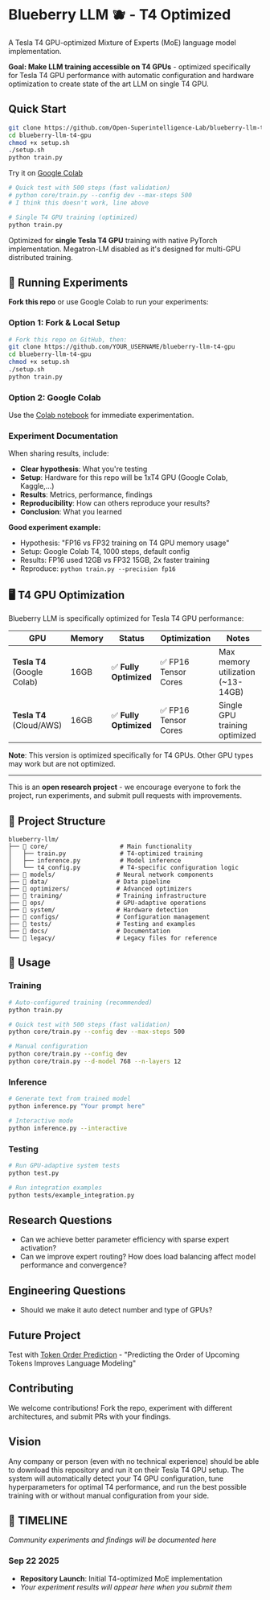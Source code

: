 # Blueberry LLM 🫐 - T4 Optimized

A Tesla T4 GPU-optimized Mixture of Experts (MoE) language model implementation.

**Goal: Make LLM training accessible on T4 GPUs** - optimized specifically for Tesla T4 GPU performance with automatic configuration and hardware optimization to create state of the art LLM on single T4 GPU.

## Quick Start

```bash
git clone https://github.com/Open-Superintelligence-Lab/blueberry-llm-t4-gpu
cd blueberry-llm-t4-gpu
chmod +x setup.sh
./setup.sh
python train.py
```

Try it on [Google Colab](https://colab.research.google.com/drive/1UE82keuNStPPaeCF50zSgXVHWiywo_pm?usp=sharing)

```bash
# Quick test with 500 steps (fast validation)
# python core/train.py --config dev --max-steps 500
# I think this doesn't work, line above

# Single T4 GPU training (optimized)
python train.py
```

Optimized for **single Tesla T4 GPU** training with native PyTorch implementation. Megatron-LM disabled as it's designed for multi-GPU distributed training.

## 🧪 Running Experiments

**Fork this repo** or use Google Colab to run your experiments:

### Option 1: Fork & Local Setup
```bash
# Fork this repo on GitHub, then:
git clone https://github.com/YOUR_USERNAME/blueberry-llm-t4-gpu
cd blueberry-llm-t4-gpu
chmod +x setup.sh
./setup.sh
python train.py
```

### Option 2: Google Colab
Use the [Colab notebook](https://colab.research.google.com/drive/1UE82keuNStPPaeCF50zSgXVHWiywo_pm?usp=sharing) for immediate experimentation.

### Experiment Documentation
When sharing results, include:
- **Clear hypothesis**: What you're testing
- **Setup**: Hardware for this repo will be 1xT4 GPU (Google Colab, Kaggle,...)
- **Results**: Metrics, performance, findings
- **Reproducibility**: How can others reproduce your results?
- **Conclusion**: What you learned

**Good experiment example:**
- Hypothesis: "FP16 vs FP32 training on T4 GPU memory usage"
- Setup: Google Colab T4, 1000 steps, default config
- Results: FP16 used 12GB vs FP32 15GB, 2x faster training
- Reproduce: `python train.py --precision fp16`

## 🖥️ T4 GPU Optimization

Blueberry LLM is specifically optimized for Tesla T4 GPU performance:

| GPU | Memory | Status | Optimization | Notes |
|-----|--------|--------|-------------|-------|
| **Tesla T4** (Google Colab) | 16GB | ✅ **Fully Optimized** | ✅ FP16 Tensor Cores | Max memory utilization (~13-14GB) |
| **Tesla T4** (Cloud/AWS) | 16GB | ✅ **Fully Optimized** | ✅ FP16 Tensor Cores | Single GPU training optimized |

**Note**: This version is optimized specifically for T4 GPUs. Other GPU types may work but are not optimized.

---

This is an **open research project** - we encourage everyone to fork the project, run experiments, and submit pull requests with improvements.

## 📁 Project Structure

```
blueberry-llm/
├── 📁 core/                    # Main functionality
│   ├── train.py               # T4-optimized training
│   ├── inference.py           # Model inference
│   └── t4_config.py           # T4-specific configuration logic
├── 📁 models/                 # Neural network components
├── 📁 data/                   # Data pipeline
├── 📁 optimizers/             # Advanced optimizers
├── 📁 training/               # Training infrastructure
├── 📁 ops/                    # GPU-adaptive operations
├── 📁 system/                 # Hardware detection
├── 📁 configs/                # Configuration management
├── 📁 tests/                  # Testing and examples
├── 📁 docs/                   # Documentation
└── 📁 legacy/                 # Legacy files for reference
```

## 🚀 Usage

### Training
```bash
# Auto-configured training (recommended)
python train.py

# Quick test with 500 steps (fast validation)
python core/train.py --config dev --max-steps 500

# Manual configuration
python core/train.py --config dev
python core/train.py --d-model 768 --n-layers 12
```

### Inference
```bash
# Generate text from trained model
python inference.py "Your prompt here"

# Interactive mode
python inference.py --interactive
```

### Testing
```bash
# Run GPU-adaptive system tests
python test.py

# Run integration examples
python tests/example_integration.py
```

## Research Questions

- Can we achieve better parameter efficiency with sparse expert activation?
- Can we improve expert routing? How does load balancing affect model performance and convergence?

## Engineering Questions
- Should we make it auto detect number and type of GPUs?

## Future Project

Test with [Token Order Prediction](https://github.com/zaydzuhri/token-order-prediction) - "Predicting the Order of Upcoming Tokens Improves Language Modeling"

## Contributing

We welcome contributions! Fork the repo, experiment with different architectures, and submit PRs with your findings.

## Vision

Any company or person (even with no technical experience) should be able to download this repository and run it on their Tesla T4 GPU setup. The system will automatically detect your T4 GPU configuration, tune hyperparameters for optimal T4 performance, and run the best possible training with or without manual configuration from your side.

## 📅 TIMELINE

*Community experiments and findings will be documented here*

### Sep 22 2025
- **Repository Launch**: Initial T4-optimized MoE implementation
- *Your experiment results will appear here when you submit them*
